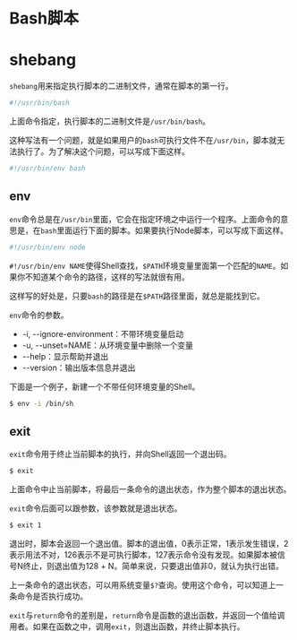 # Bash脚本

# shebang

`shebang`用来指定执行脚本的二进制文件，通常在脚本的第一行。

```bash
#!/usr/bin/bash
```

上面命令指定，执行脚本的二进制文件是`/usr/bin/bash`。

这种写法有一个问题，就是如果用户的`bash`可执行文件不在`/usr/bin`，脚本就无法执行了。为了解决这个问题，可以写成下面这样。

```bash
#!/usr/bin/env bash
```

## env

`env`命令总是在`/usr/bin`里面，它会在指定环境之中运行一个程序。上面命令的意思是，在`bash`里面运行下面的脚本。如果要执行Node脚本，可以写成下面这样。

```bash
#!/usr/bin/env node
```

`#!/usr/bin/env NAME`使得Shell查找，`$PATH`环境变量里面第一个匹配的`NAME`。如果你不知道某个命令的路径，这样的写法就很有用。

这样写的好处是，只要`bash`的路径是在`$PATH`路径里面，就总是能找到它。

`env`命令的参数。

- -i, --ignore-environment：不带环境变量启动
- -u, --unset=NAME：从环境变量中删除一个变量
- --help：显示帮助并退出
- --version：输出版本信息并退出

下面是一个例子，新建一个不带任何环境变量的Shell。

```bash
$ env -i /bin/sh
```

## exit

`exit`命令用于终止当前脚本的执行，并向Shell返回一个退出码。

```bash
$ exit
```

上面命令中止当前脚本，将最后一条命令的退出状态，作为整个脚本的退出状态。

`exit`命令后面可以跟参数，该参数就是退出状态。

```bash
$ exit 1
```

退出时，脚本会返回一个退出值。脚本的退出值，0表示正常，1表示发生错误，2表示用法不对，126表示不是可执行脚本，127表示命令没有发现。如果脚本被信号N终止，则退出值为128 + N。简单来说，只要退出值非0，就认为执行出错。

上一条命令的退出状态，可以用系统变量`$?`查询。使用这个命令，可以知道上一条命令是否执行成功。

`exit`与`return`命令的差别是，`return`命令是函数的退出函数，并返回一个值给调用者。如果在函数之中，调用`exit`，则退出函数，并终止脚本执行。
